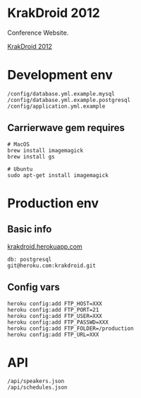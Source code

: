 # KrakDroid 2012

Conference Website.

[KrakDroid 2012](http://2012.krakdroid.pl)


# Development env

    /config/database.yml.example.mysql
    /config/database.yml.example.postgresql
    /config/application.yml.example


## Carrierwave gem requires

    # MacOS
    brew install imagemagick
    brew install gs

    # Ubuntu
    sudo apt-get install imagemagick


# Production env

## Basic info

[krakdroid.herokuapp.com](http://krakdroid.herokuapp.com)

    db: postgresql
    git@heroku.com:krakdroid.git

## Config vars

    heroku config:add FTP_HOST=XXX
    heroku config:add FTP_PORT=21
    heroku config:add FTP_USER=XXX
    heroku config:add FTP_PASSWD=XXX
    heroku config:add FTP_FOLDER=/production
    heroku config:add FTP_URL=XXX


# API

    /api/speakers.json
    /api/schedules.json

